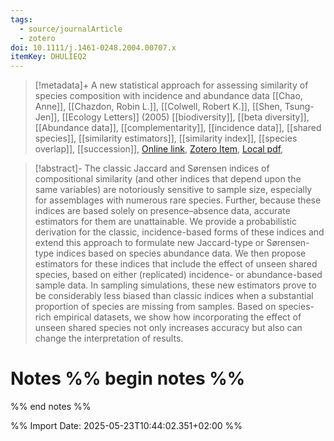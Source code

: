 ```yaml
---
tags:
  - source/journalArticle
  - zotero
doi: 10.1111/j.1461-0248.2004.00707.x
itemKey: DHULIEQ2
---
```

>[!metadata]+
> A new statistical approach for assessing similarity of species composition with incidence and abundance data
> [[Chao, Anne]], [[Chazdon, Robin L.]], [[Colwell, Robert K.]], [[Shen, Tsung-Jen]], 
> [[Ecology Letters]] (2005)
> [[biodiversity]], [[beta diversity]], [[Abundance data]], [[complementarity]], [[incidence data]], [[shared species]], [[similarity estimators]], [[similarity index]], [[species overlap]], [[succession]], 
> [Online link](https://onlinelibrary.wiley.com/doi/abs/10.1111/j.1461-0248.2004.00707.x), [Zotero Item](zotero://select/library/items/DHULIEQ2), [Local pdf](file://C:/Users/aburg/Documents/references/zotero/storage/DEQXLHYS/Chao2005_newstatistical.pdf), 

>[!abstract]-
>The classic Jaccard and Sørensen indices of compositional similarity (and other indices that depend upon the same variables) are notoriously sensitive to sample size, especially for assemblages with numerous rare species. Further, because these indices are based solely on presence–absence data, accurate estimators for them are unattainable. We provide a probabilistic derivation for the classic, incidence-based forms of these indices and extend this approach to formulate new Jaccard-type or Sørensen-type indices based on species abundance data. We then propose estimators for these indices that include the effect of unseen shared species, based on either (replicated) incidence- or abundance-based sample data. In sampling simulations, these new estimators prove to be considerably less biased than classic indices when a substantial proportion of species are missing from samples. Based on species-rich empirical datasets, we show how incorporating the effect of unseen shared species not only increases accuracy but also can change the interpretation of results.

# Notes %% begin notes %%

%% end notes %%




%% Import Date: 2025-05-23T10:44:02.351+02:00 %%
